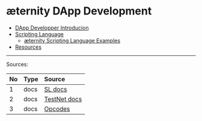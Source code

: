 æternity DApp Development
=========================

* [DApp Developper Introducion](æternity-DApp-Introducion)
* [Scripting Language](æternity-Scripting-Language)
  * [æternity Scripting Language Examples](æternity-Scripting-Language-Examples)
* [Resources](æternity-DApp-Developer-Resources)


***

Sources:

| No | Type | Source                                                          |
|:---|:-----|:----------------------------------------------------------------|
| 1  | docs | [SL docs](../../../../aeternity/chalang/blob/master/README.md)  |
| 2  | docs | [TestNet docs](../../../../aeternity/testnet/tree/master/docs/) |
| 3  | docs | [Opcodes](../../../../aeternity/chalang/blob/master/Opcodes.md) |

